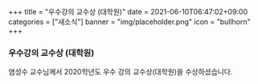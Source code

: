 +++
title = "우수강의 교수상 (대학원)"
date = 2021-06-10T06:47:02+09:00
categories = ["새소식"]
banner = "img/placeholder.png"
icon = "bullhorn"
+++

<!--more-->
### 우수강의 교수상 (대학원)

염성수 교수님께서 2020학년도 우수 강의 교수상(대학원)을 수상하셨습니다.

